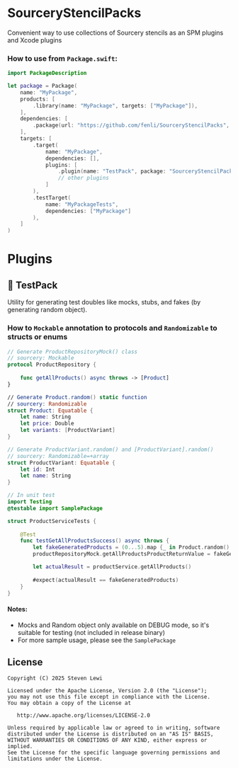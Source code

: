 # SourceryStencilPacks
Convenient way to use collections of Sourcery stencils as an SPM plugins and Xcode plugins

### How to use from `Package.swift`:
```swift
import PackageDescription

let package = Package(
    name: "MyPackage",
    products: [
        .library(name: "MyPackage", targets: ["MyPackage"]),
    ],
    dependencies: [
        .package(url: "https://github.com/fenli/SourceryStencilPacks", from: "0.1.0"),
    ],
    targets: [
        .target(
            name: "MyPackage",
            dependencies: [],
            plugins: [
                .plugin(name: "TestPack", package: "SourceryStencilPacks"),
                // other plugins
            ]
        ),
        .testTarget(
            name: "MyPackageTests",
            dependencies: ["MyPackage"]
        ),
    ]
)
```

# Plugins
## :rocket: TestPack
Utility for generating test doubles like mocks, stubs, and fakes (by generating random object).

### How to `Mockable` annotation to protocols and `Randomizable` to structs or enums 
```swift
// Generate ProductRepositoryMock() class
// sourcery: Mockable
protocol ProductRepository {
    
    func getAllProducts() async throws -> [Product]
}

// Generate Product.random() static function
// sourcery: Randomizable
struct Product: Equatable {
    let name: String
    let price: Double
    let variants: [ProductVariant]
}

// Generate ProductVariant.random() and [ProductVariant].random()
// sourcery: Randomizable=+array
struct ProductVariant: Equatable {
    let id: Int
    let name: String
}

// In unit test
import Testing
@testable import SamplePackage

struct ProductServiceTests {
    
    @Test
    func testGetAllProductsSuccess() async throws {
        let fakeGeneratedProducts = (0...5).map {_ in Product.random() }
        productRepositoryMock.getAllProductsProductReturnValue = fakeGeneratedProducts

        let actualResult = productService.getAllProducts()
        
        #expect(actualResult == fakeGeneratedProducts)
    }
}
```

#### Notes:
- Mocks and Random object only available on DEBUG mode, so it's suitable for testing (not included in release binary)
- For more sample usage, please see the `SamplePackage`


## License

    Copyright (C) 2025 Steven Lewi

    Licensed under the Apache License, Version 2.0 (the "License");
    you may not use this file except in compliance with the License.
    You may obtain a copy of the License at

       http://www.apache.org/licenses/LICENSE-2.0

    Unless required by applicable law or agreed to in writing, software
    distributed under the License is distributed on an "AS IS" BASIS,
    WITHOUT WARRANTIES OR CONDITIONS OF ANY KIND, either express or implied.
    See the License for the specific language governing permissions and
    limitations under the License.
